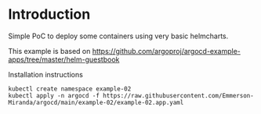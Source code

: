 # Introduction
Simple PoC to deploy some containers using very basic helmcharts.

This example is based on https://github.com/argoproj/argocd-example-apps/tree/master/helm-guestbook

Installation instructions

```
kubectl create namespace example-02
kubectl apply -n argocd -f https://raw.githubusercontent.com/Emmerson-Miranda/argocd/main/example-02/example-02.app.yaml
```